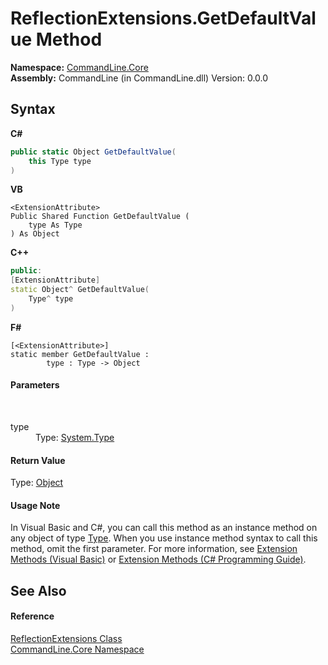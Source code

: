 # ReflectionExtensions.GetDefaultValue Method 
 

**Namespace:**&nbsp;<a href="N_CommandLine_Core">CommandLine.Core</a><br />**Assembly:**&nbsp;CommandLine (in CommandLine.dll) Version: 0.0.0

## Syntax

**C#**<br />
``` C#
public static Object GetDefaultValue(
	this Type type
)
```

**VB**<br />
``` VB
<ExtensionAttribute>
Public Shared Function GetDefaultValue ( 
	type As Type
) As Object
```

**C++**<br />
``` C++
public:
[ExtensionAttribute]
static Object^ GetDefaultValue(
	Type^ type
)
```

**F#**<br />
``` F#
[<ExtensionAttribute>]
static member GetDefaultValue : 
        type : Type -> Object 

```


#### Parameters
&nbsp;<dl><dt>type</dt><dd>Type: <a href="https://docs.microsoft.com/dotnet/api/system.type" target="_blank">System.Type</a><br /></dd></dl>

#### Return Value
Type: <a href="https://docs.microsoft.com/dotnet/api/system.object" target="_blank">Object</a>

#### Usage Note
In Visual Basic and C#, you can call this method as an instance method on any object of type <a href="https://docs.microsoft.com/dotnet/api/system.type" target="_blank">Type</a>. When you use instance method syntax to call this method, omit the first parameter. For more information, see <a href="https://docs.microsoft.com/dotnet/visual-basic/programming-guide/language-features/procedures/extension-methods">Extension Methods (Visual Basic)</a> or <a href="https://docs.microsoft.com/dotnet/csharp/programming-guide/classes-and-structs/extension-methods">Extension Methods (C# Programming Guide)</a>.

## See Also


#### Reference
<a href="T_CommandLine_Core_ReflectionExtensions">ReflectionExtensions Class</a><br /><a href="N_CommandLine_Core">CommandLine.Core Namespace</a><br />